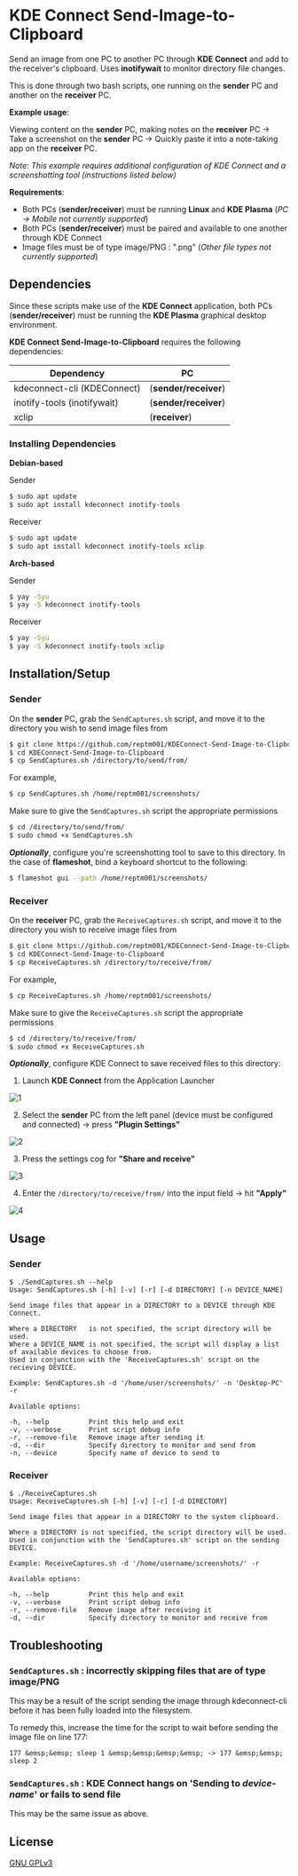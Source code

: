 # KDE Connect Send-Image-to-Clipboard

Send an image from one PC to another PC through **KDE Connect** and add to the receiver's clipboard. Uses **inotifywait** to monitor directory file changes.

This is done through two bash scripts, one running on the **sender** PC and another on the **receiver** PC.

**Example usage**: 

Viewing content on the **sender** PC, making notes on the **receiver** PC -> Take a screenshot on the **sender** PC -> Quickly paste it into a note-taking app on the **receiver** PC. 

*Note: This example requires additional configuration of KDE Connect and a screenshotting tool (instructions listed below)*

**Requirements**:

- Both PCs (**sender/receiver**) must be running **Linux** and **KDE Plasma** (*PC -> Mobile not currently supported*)
- Both PCs (**sender/receiver**) must be paired and available to one another through KDE Connect
- Image files must be of type image/PNG : ".png" (*Other file types not currently supported*)

## Dependencies

Since these scripts make use of the **KDE Connect** application, both PCs (**sender/receiver**) must be running the **KDE Plasma** graphical desktop environment.

**KDE Connect Send-Image-to-Clipboard** requires the following dependencies:

| Dependency | PC |
| ---------- | -- |
| kdeconnect-cli (KDEConnect) | (**sender/receiver**) |
| inotify-tools (inotifywait) | (**sender/receiver**) |
| xclip | (**receiver**) |

### Installing Dependencies

**Debian-based**

Sender

```bash
$ sudo apt update
$ sudo apt install kdeconnect inotify-tools
```

Receiver

```bash
$ sudo apt update
$ sudo apt install kdeconnect inotify-tools xclip
```

**Arch-based**

Sender

```bash
$ yay -Syu
$ yay -S kdeconnect inotify-tools
```

Receiver

```bash
$ yay -Syu
$ yay -S kdeconnect inotify-tools xclip
```

## Installation/Setup

### Sender

On the **sender** PC, grab the `SendCaptures.sh` script, and move it to the directory you wish to send image files from

```bash
$ git clone https://github.com/reptm001/KDEConnect-Send-Image-to-Clipboard
$ cd KDEConnect-Send-Image-to-Clipboard
$ cp SendCaptures.sh /directory/to/send/from/
```

For example,

```bash
$ cp SendCaptures.sh /home/reptm001/screenshots/
```

Make sure to give the `SendCaptures.sh` script the appropriate permissions

```bash
$ cd /directory/to/send/from/
$ sudo chmod +x SendCaptures.sh
```

***Optionally***, configure you're screenshotting tool to save to this directory. In the case of **flameshot**, bind a keyboard shortcut to the following:

```bash
$ flameshot gui --path /home/reptm001/screenshots/
```

### Receiver

On the **receiver** PC, grab the `ReceiveCaptures.sh` script, and move it to the directory you wish to receive image files from

```bash
$ git clone https://github.com/reptm001/KDEConnect-Send-Image-to-Clipboard
$ cd KDEConnect-Send-Image-to-Clipboard
$ cp ReceiveCaptures.sh /directory/to/receive/from/
```

For example,

```bash
$ cp ReceiveCaptures.sh /home/reptm001/screenshots/
```

Make sure to give the `ReceiveCaptures.sh` script the appropriate permissions

```bash
$ cd /directory/to/receive/from/
$ sudo chmod +x ReceiveCaptures.sh
```

***Optionally***, configure KDE Connect to save received files to this directory:

1) Launch **KDE Connect** from the Application Launcher

![1](https://user-images.githubusercontent.com/7481414/153090220-4e19c678-31f9-4a07-bec4-cbb02be92c78.png)

2) Select the **sender** PC from the left panel (device must be configured and connected) -> press **"Plugin Settings"**

![2](https://user-images.githubusercontent.com/7481414/153090260-017b979d-2507-47f9-8078-06eb4e90b3e6.png)

3) Press the settings cog for **"Share and receive"**

![3](https://user-images.githubusercontent.com/7481414/153090276-543dbcf5-ca4e-4afc-a657-769b817ed6e1.png)

4) Enter the `/directory/to/receive/from/` into the input field -> hit **"Apply"**

![4](https://user-images.githubusercontent.com/7481414/153090292-2ae0852e-4bad-406f-a280-3281b86c7c14.png)

## Usage

### Sender

```
$ ./SendCaptures.sh --help
Usage: SendCaptures.sh [-h] [-v] [-r] [-d DIRECTORY] [-n DEVICE_NAME]

Send image files that appear in a DIRECTORY to a DEVICE through KDE Connect.

Where a DIRECTORY   is not specified, the script directory will be used.
Where a DEVICE_NAME is not specified, the script will display a list of available devices to choose from.
Used in conjunction with the 'ReceiveCaptures.sh' script on the recieving DEVICE.

Example: SendCaptures.sh -d '/home/user/screenshots/' -n 'Desktop-PC' -r

Available options:

-h, --help          Print this help and exit
-v, --verbose       Print script debug info
-r, --remove-file   Remove image after sending it
-d, --dir           Specify directory to monitor and send from
-n, --device        Specify name of device to send to
```

### Receiver

```
$ ./ReceiveCaptures.sh
Usage: ReceiveCaptures.sh [-h] [-v] [-r] [-d DIRECTORY]

Send image files that appear in a DIRECTORY to the system clipboard.

Where a DIRECTORY is not specified, the script directory will be used.
Used in conjunction with the 'SendCaptures.sh' script on the sending DEVICE.

Example: ReceiveCaptures.sh -d '/home/username/screenshots/' -r

Available options:

-h, --help          Print this help and exit
-v, --verbose       Print script debug info
-r, --remove-file   Remove image after receiving it
-d, --dir           Specify directory to monitor and receive from
```

## Troubleshooting

### `SendCaptures.sh` : incorrectly skipping files that are of type image/PNG

This may be a result of the script sending the image through kdeconnect-cli before it has been fully loaded into the filesystem.

To remedy this, increase the time for the script to wait before sending the image file on line 177:

```
177 &emsp;&emsp; sleep 1 &emsp;&emsp;&emsp;&emsp; -> 177 &emsp;&emsp; sleep 2
```

### `SendCaptures.sh` : KDE Connect hangs on 'Sending to *device-name*' or fails to send file

This may be the same issue as above.

## License
[GNU GPLv3](https://choosealicense.com/licenses/gpl-3.0/)
